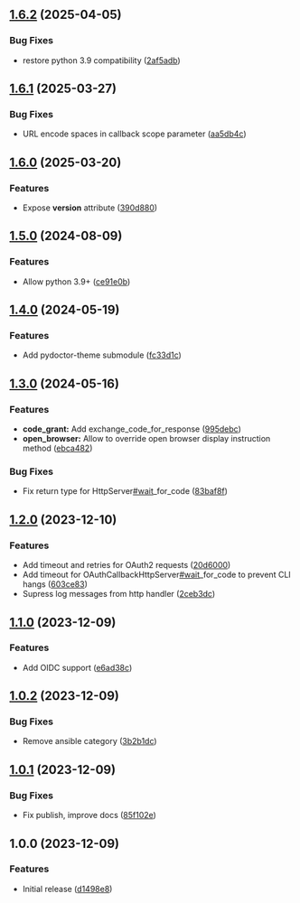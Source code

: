 ## [1.6.2](https://github.com/timo-reymann/python-oauth2-cli-auth/compare/1.6.1...1.6.2) (2025-04-05)


### Bug Fixes

* restore python 3.9 compatibility ([2af5adb](https://github.com/timo-reymann/python-oauth2-cli-auth/commit/2af5adb2c2460b242af1616ebc2faf295007ab57))

## [1.6.1](https://github.com/timo-reymann/python-oauth2-cli-auth/compare/1.6.0...1.6.1) (2025-03-27)


### Bug Fixes

* URL encode spaces in callback scope parameter ([aa5db4c](https://github.com/timo-reymann/python-oauth2-cli-auth/commit/aa5db4c279de5093c9451f29680b44ad30fb7391))

## [1.6.0](https://github.com/timo-reymann/python-oauth2-cli-auth/compare/1.5.0...1.6.0) (2025-03-20)


### Features

* Expose __version__ attribute ([390d880](https://github.com/timo-reymann/python-oauth2-cli-auth/commit/390d8800d4819af200dfd8e637fcdd1953e13313))

## [1.5.0](https://github.com/timo-reymann/python-oauth2-cli-auth/compare/1.4.0...1.5.0) (2024-08-09)


### Features

* Allow python 3.9+ ([ce91e0b](https://github.com/timo-reymann/python-oauth2-cli-auth/commit/ce91e0bef9f92491094907351bdca2242a237a65))

## [1.4.0](https://github.com/timo-reymann/python-oauth2-cli-auth/compare/1.3.0...1.4.0) (2024-05-19)


### Features

* Add pydoctor-theme submodule ([fc33d1c](https://github.com/timo-reymann/python-oauth2-cli-auth/commit/fc33d1c32d0317ea6563d9d6c314dc4592d40e0f))

## [1.3.0](https://github.com/timo-reymann/python-oauth2-cli-auth/compare/1.2.0...1.3.0) (2024-05-16)


### Features

* **code_grant:** Add exchange_code_for_response ([995debc](https://github.com/timo-reymann/python-oauth2-cli-auth/commit/995debc34d84d189c749317c4e5b9a5feedd8d9d))
* **open_browser:** Allow to override open browser display instruction method ([ebca482](https://github.com/timo-reymann/python-oauth2-cli-auth/commit/ebca48285d23bf8a9fbfceb831f10edf08162575))


### Bug Fixes

* Fix return type for HttpServer[#wait](https://github.com/timo-reymann/python-oauth2-cli-auth/issues/wait)_for_code ([83baf8f](https://github.com/timo-reymann/python-oauth2-cli-auth/commit/83baf8f53adc597100b904fcb57e44ec1c0fc8ca))

## [1.2.0](https://github.com/timo-reymann/python-oauth2-cli-auth/compare/1.1.0...1.2.0) (2023-12-10)


### Features

* Add timeout and retries for OAuth2 requests ([20d6000](https://github.com/timo-reymann/python-oauth2-cli-auth/commit/20d6000d7c14b970ac43e4b1403dc131130bacf8))
* Add timeout for OAuthCallbackHttpServer[#wait](https://github.com/timo-reymann/python-oauth2-cli-auth/issues/wait)_for_code to prevent CLI hangs ([603ce83](https://github.com/timo-reymann/python-oauth2-cli-auth/commit/603ce832c11a6c7b1990b6e4af0a72df8be6f56b))
* Supress log messages from http handler ([2ceb3dc](https://github.com/timo-reymann/python-oauth2-cli-auth/commit/2ceb3dcd6d2beba3c2986ac6bf4e21538558d513))

## [1.1.0](https://github.com/timo-reymann/python-oauth2-cli-auth/compare/1.0.2...1.1.0) (2023-12-09)


### Features

* Add OIDC support ([e6ad38c](https://github.com/timo-reymann/python-oauth2-cli-auth/commit/e6ad38cc571fa9e0b57e73b81bd4771e71cd95c6))

## [1.0.2](https://github.com/timo-reymann/python-oauth2-cli-auth/compare/1.0.1...1.0.2) (2023-12-09)


### Bug Fixes

* Remove ansible category ([3b2b1dc](https://github.com/timo-reymann/python-oauth2-cli-auth/commit/3b2b1dc65f231fe37794f3863844dfb4e42da4bd))

## [1.0.1](https://github.com/timo-reymann/python-oauth2-cli-auth/compare/1.0.0...1.0.1) (2023-12-09)


### Bug Fixes

* Fix publish, improve docs ([85f102e](https://github.com/timo-reymann/python-oauth2-cli-auth/commit/85f102eb47f93ace85a17c24f23a0d6ddf16ebcb))

## 1.0.0 (2023-12-09)


### Features

* Initial release ([d1498e8](https://github.com/timo-reymann/python-oauth2-cli-auth/commit/d1498e8db0f850b98826ad1c4d7827fefb1e6a79))
